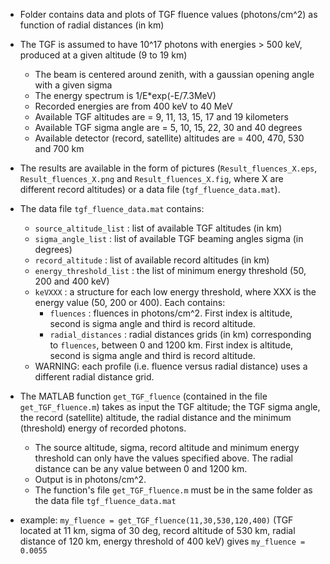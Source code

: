 * Folder contains data and plots of TGF fluence values (photons/cm^2) as function of radial distances (in km)

* The TGF is assumed to have 10^17 photons with energies > 500 keV, produced at a given altitude (9 to 19 km)
    * The beam is centered around zenith, with a gaussian opening angle with a given sigma
    * The energy spectrum is 1/E*exp(-E/7.3MeV)
    * Recorded energies are from 400 keV to 40 MeV
    * Available TGF altitudes are = 9, 11, 13, 15, 17 and 19 kilometers
    * Available TGF sigma angle are = 5, 10, 15, 22, 30 and 40 degrees
    * Available detector (record, satellite) altitudes are = 400, 470, 530 and 700 km
    
* The results are available in the form of pictures (`Result_fluences_X.eps`, `Result_fluences_X.png` and `Result_fluences_X.fig`, where X are different record altitudes) or a data file (`tgf_fluence_data.mat`).
* The data file `tgf_fluence_data.mat` contains:
    * `source_altitude_list` : list of available TGF altitudes (in km)
    * `sigma_angle_list` : list of available TGF beaming angles sigma (in degrees)
    * `record_altitude` : list of available record altitudes (in km)
    * `energy_threshold_list` : the list of minimum energy threshold (50, 200 and 400 keV)
    * `keVXXX` : a structure for each low energy threshold, where XXX is the energy value (50, 200 or 400). Each contains:
        * `fluences` : fluences in photons/cm^2. First index is altitude, second is sigma angle and third is record altitude.
        * `radial_distances` : radial distances grids (in km) corresponding to `fluences`, between 0 and 1200 km. First index is altitude, second is sigma angle and third is record altitude.
    * WARNING: each profile (i.e. fluence versus radial distance) uses a different radial distance grid.

* The MATLAB function `get_TGF_fluence` (contained in the file `get_TGF_fluence.m`) takes as input the TGF altitude; the TGF sigma angle, the record (satellite) altitude, the radial distance and the minimum (threshold) energy of recorded photons. 
    * The source altitude, sigma, record altitude and minimum energy threshold can only have the values specified above. The radial distance can be any value between 0 and 1200 km.
    * Output is in photons/cm^2.
    * The function's file `get_TGF_fluence.m` must be in the same folder as the data file `tgf_fluence_data.mat`

* example: `my_fluence = get_TGF_fluence(11,30,530,120,400)` (TGF located at 11 km, sigma of 30 deg, record altitude of 530 km, radial distance of 120 km, energy threshold of 400 keV) gives `my_fluence = 0.0055`
    
